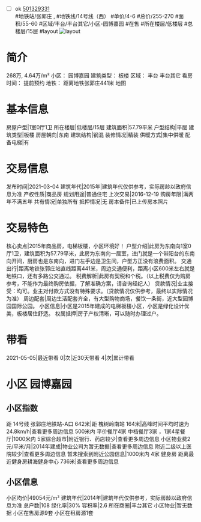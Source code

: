 - [ ] ok [501329331](https://bj.5i5j.com/ershoufang/501329331.html)  
 #地铁站/张郭庄 ,  #地铁线/14号线（西）
#单价/4-6 #总价/255-270 #面积/55-60   #区域/丰台/丰台其它/小区-园博嘉园 #在售 #所在楼层/低楼层 #总楼层/15层 #layout 
![layout](http://image2a.5i5j.com/scm/HOUSE_CUSTOMER/1f2ff974300c45d5bb2a883b45240b16.jpg_P5.jpg) 
# 简介 
 268万,  4.64万/m² 
小区： 园博嘉园
建筑类型： 板楼
区域： 丰台 丰台其它
看房时间： 提前预约
地铁： 距离地铁张郭庄441米 地图
# 基本信息 
 房屋户型|1室0厅1卫
所在楼层|低楼层/15层
建筑面积|57.79平米
户型结构|平层
建筑类型|板楼
房屋朝向|东南
建筑结构|钢混
装修情况|精装
供暖方式|集中供暖
配备电梯|有
# 交易信息 
 发布时间|2021-03-04
建筑年代|2015年|建筑年代仅供参考，实际房龄以政府信息为准
产权性质|商品房
规划用途|普通住宅
上次交易|2016-12-19
购房年限|满两年不满五年
共有情况|单独所有
抵押情况|无
房本备件|已上传房本照片
# 交易特色 
 核心卖点|2015年商品房，电梯板楼，小区环境好！
户型介绍|此房为东南向1室0厅1卫，建筑面积为57.79平米，此房为东南向一居室，进门就是一个带阳台的东南向开间，厨房也是东南向，进门左手边是卫生间，户型方正没有浪费面积。
交通出行|距离地铁张郭庄站直线距离441米，周边交通便利，距离小区600米左右就是地铁口，还有多路公交通过。
税费解析|此房有契税和个税。（以上税费仅为购房参考，不能作为最终购房依据，了解准确方案，请咨询经纪人）
贷款情况|业主接受：均可。业主对付款方式没有特殊要求。（贷款情况仅供参考，最终以实际情况为准）
周边配套|周边生活配套齐全，有大型购物商场，餐饮一条街，近大型园博园国际公园。
小区信息|小区是2015年建成的电梯板楼小区，小区是绿化设计优美，板楼居住舒适。
权属抵押|房子产权清晰，可以随时办理过户。
# 带看 
 2021-05-05|最近带看	 0|次|近30天带看	 4|次|累计带看
# 小区 园博嘉园
## 小区指数 
 距 14号线 张郭庄地铁站-A口 642米|距 槐树岭南站 164米|高峰时间平均时速为24.8km/h|查看更多周边信息
500米内 平价餐厅4家
中档餐厅3家 ，1家4星餐厅|1000米内 5家综合超市|附近银行、药店较少|查看更多周边信息
小区物业费2元/平米/月|2014年建成|物业公司为暂无数据|查看更多周边信息
附近二级以上医院较少|查看更多周边信息
暂未搜索到附近公园信息|1000米内 4家 健身房
距离最近健身房耕海健身中心 736米|查看更多周边信息
## 小区信息 
 小区均价|49054元/m²
建筑年代|2014年|建筑年代仅供参考，实际房龄以政府信息为准
总户数|108
绿化率|30%
容积率|2.6
所在商圈|丰台其它
小区物业|暂无数据
小区在售房源9套
小区在租房源1套
